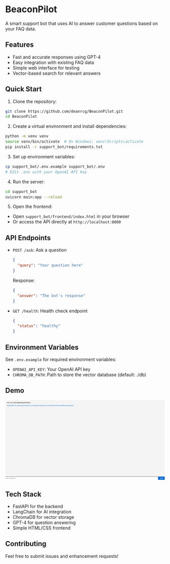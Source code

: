 # BeaconPilot

A smart support bot that uses AI to answer customer questions based on your FAQ data.

## Features

- Fast and accurate responses using GPT-4
- Easy integration with existing FAQ data
- Simple web interface for testing
- Vector-based search for relevant answers

## Quick Start

1. Clone the repository:
```bash
git clone https://github.com/deanrcg/BeaconPilot.git
cd BeaconPilot
```

2. Create a virtual environment and install dependencies:
```bash
python -m venv venv
source venv/bin/activate  # On Windows: venv\Scripts\activate
pip install -r support_bot/requirements.txt
```

3. Set up environment variables:
```bash
cp support_bot/.env.example support_bot/.env
# Edit .env with your OpenAI API key
```

4. Run the server:
```bash
cd support_bot
uvicorn main:app --reload
```

5. Open the frontend:
- Open `support_bot/frontend/index.html` in your browser
- Or access the API directly at `http://localhost:8000`

## API Endpoints

- `POST /ask`: Ask a question
  ```json
  {
    "query": "Your question here"
  }
  ```
  Response:
  ```json
  {
    "answer": "The bot's response"
  }
  ```

- `GET /health`: Health check endpoint
  ```json
  {
    "status": "healthy"
  }
  ```

## Environment Variables

See `.env.example` for required environment variables:
- `OPENAI_API_KEY`: Your OpenAI API key
- `CHROMA_DB_PATH`: Path to store the vector database (default: ./db)

## Demo

![BeaconPilot Demo](demo.png)

## Tech Stack

- FastAPI for the backend
- LangChain for AI integration
- ChromaDB for vector storage
- GPT-4 for question answering
- Simple HTML/CSS frontend

## Contributing

Feel free to submit issues and enhancement requests! 